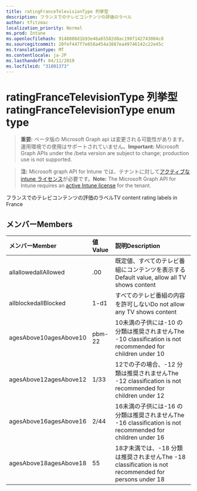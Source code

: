 ```yaml
---
title: ratingFranceTelevisionType 列挙型
description: フランスでのテレビコンテンツの評価のラベル
author: tfitzmac
localization_priority: Normal
ms.prod: Intune
ms.openlocfilehash: 9148808d1b93e46a65582d8ac190f142743004c8
ms.sourcegitcommit: 20fef447f7e658a454a3887ea49746142c22e45c
ms.translationtype: MT
ms.contentlocale: ja-JP
ms.lasthandoff: 04/11/2019
ms.locfileid: "31801373"
---
```

# <a name="ratingfrancetelevisiontype-enum-type"></a><span data-ttu-id="d5cf2-103">ratingFranceTelevisionType 列挙型</span><span class="sxs-lookup"><span data-stu-id="d5cf2-103">ratingFranceTelevisionType enum type</span></span>

> <span data-ttu-id="d5cf2-104">**重要:** ベータ版の Microsoft Graph api は変更される可能性があります。運用環境での使用はサポートされていません。</span><span class="sxs-lookup"><span data-stu-id="d5cf2-104">**Important:** Microsoft Graph APIs under the /beta version are subject to change; production use is not supported.</span></span>

> <span data-ttu-id="d5cf2-105">**注:** Microsoft graph API for Intune では、テナントに対して[アクティブな intune ライセンス](https://go.microsoft.com/fwlink/?linkid=839381)が必要です。</span><span class="sxs-lookup"><span data-stu-id="d5cf2-105">**Note:** The Microsoft Graph API for Intune requires an [active Intune license](https://go.microsoft.com/fwlink/?linkid=839381) for the tenant.</span></span>

<span data-ttu-id="d5cf2-106">フランスでのテレビコンテンツの評価のラベル</span><span class="sxs-lookup"><span data-stu-id="d5cf2-106">TV content rating labels in France</span></span>

## <a name="members"></a><span data-ttu-id="d5cf2-107">メンバー</span><span class="sxs-lookup"><span data-stu-id="d5cf2-107">Members</span></span>
|<span data-ttu-id="d5cf2-108">メンバー</span><span class="sxs-lookup"><span data-stu-id="d5cf2-108">Member</span></span>|<span data-ttu-id="d5cf2-109">値</span><span class="sxs-lookup"><span data-stu-id="d5cf2-109">Value</span></span>|<span data-ttu-id="d5cf2-110">説明</span><span class="sxs-lookup"><span data-stu-id="d5cf2-110">Description</span></span>|
|:---|:---|:---|
|<span data-ttu-id="d5cf2-111">allallowed</span><span class="sxs-lookup"><span data-stu-id="d5cf2-111">allAllowed</span></span>|<span data-ttu-id="d5cf2-112">.0</span><span class="sxs-lookup"><span data-stu-id="d5cf2-112">0</span></span>|<span data-ttu-id="d5cf2-113">既定値、すべてのテレビ番組にコンテンツを表示する</span><span class="sxs-lookup"><span data-stu-id="d5cf2-113">Default value, allow all TV shows content</span></span>|
|<span data-ttu-id="d5cf2-114">allblocked</span><span class="sxs-lookup"><span data-stu-id="d5cf2-114">allBlocked</span></span>|<span data-ttu-id="d5cf2-115">1-d</span><span class="sxs-lookup"><span data-stu-id="d5cf2-115">1</span></span>|<span data-ttu-id="d5cf2-116">すべてのテレビ番組の内容を許可しない</span><span class="sxs-lookup"><span data-stu-id="d5cf2-116">Do not allow any TV shows content</span></span>|
|<span data-ttu-id="d5cf2-117">agesAbove10</span><span class="sxs-lookup"><span data-stu-id="d5cf2-117">agesAbove10</span></span>|<span data-ttu-id="d5cf2-118">pbm-2</span><span class="sxs-lookup"><span data-stu-id="d5cf2-118">2</span></span>|<span data-ttu-id="d5cf2-119">10未満の子供には-10 の分類は推奨されません</span><span class="sxs-lookup"><span data-stu-id="d5cf2-119">The -10 classification is not recommended for children under 10</span></span>|
|<span data-ttu-id="d5cf2-120">agesAbove12</span><span class="sxs-lookup"><span data-stu-id="d5cf2-120">agesAbove12</span></span>|<span data-ttu-id="d5cf2-121">1/3</span><span class="sxs-lookup"><span data-stu-id="d5cf2-121">3</span></span>|<span data-ttu-id="d5cf2-122">12での子の場合、-12 分類は推奨されません</span><span class="sxs-lookup"><span data-stu-id="d5cf2-122">The -12 classification is not recommended for children under 12</span></span>|
|<span data-ttu-id="d5cf2-123">agesAbove16</span><span class="sxs-lookup"><span data-stu-id="d5cf2-123">agesAbove16</span></span>|<span data-ttu-id="d5cf2-124">2/4</span><span class="sxs-lookup"><span data-stu-id="d5cf2-124">4</span></span>|<span data-ttu-id="d5cf2-125">16未満の子供には-16 の分類は推奨されません</span><span class="sxs-lookup"><span data-stu-id="d5cf2-125">The -16 classification is not recommended for children under 16</span></span>|
|<span data-ttu-id="d5cf2-126">agesAbove18</span><span class="sxs-lookup"><span data-stu-id="d5cf2-126">agesAbove18</span></span>|<span data-ttu-id="d5cf2-127">5</span><span class="sxs-lookup"><span data-stu-id="d5cf2-127">5</span></span>|<span data-ttu-id="d5cf2-128">18才未満では、-18 分類は推奨されません</span><span class="sxs-lookup"><span data-stu-id="d5cf2-128">The -18 classification is not recommended for persons under 18</span></span>|





